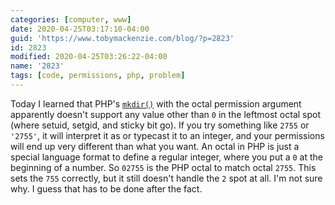 ```yaml
---
categories: [computer, www]
date: 2020-04-25T03:17:10-04:00
guid: 'https://www.tobymackenzie.com/blog/?p=2823'
id: 2823
modified: 2020-04-25T03:26:22-04:00
name: '2823'
tags: [code, permissions, php, problem]
---
```


Today I learned that PHP's [`mkdir()`](https://www.php.net/manual/en/function.mkdir.php) with the octal permission argument apparently doesn't support any value other than `0` in the leftmost octal spot (where setuid, setgid, and sticky bit go).<!--more-->  If you try something like `2755` or `'2755'`, it will interpret it as or typecast it to an integer, and your permissions will end up very different than what you want.  An octal in PHP is just a special language format to define a regular integer, where you put a `0` at the beginning of a number.  So `02755` is the PHP octal to match octal `2755`.  This sets the `755` correctly, but it still doesn't handle the `2` spot at all.  I'm not sure why.  I guess that has to be done after the fact.
